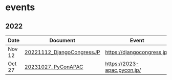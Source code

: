 # events

## 2022


| Date | Document | Event |
--|--|--
| Nov 12 | [20221112_DjangoCongressJP](./20221112_DjangoCongressJP) | https://djangocongress.jp/ |
| Oct 27 | [20231027_PyConAPAC](./20231027_PyConAPAC) | https://2023-apac.pycon.jp/ |
